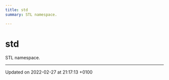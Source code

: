 ```yaml
---
title: std
summary: STL namespace. 

---
```


# std

STL namespace. 






-------------------------------

Updated on 2022-02-27 at 21:17:13 +0100